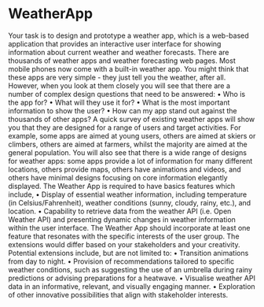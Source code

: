 # WeatherApp
Your task is to design and prototype a weather app, which is a web-based application that provides an
interactive user interface for showing information about current weather and weather forecasts.
There are thousands of weather apps and weather forecasting web pages. Most mobile phones now come
with a built-in weather app. You might think that these apps are very simple - they just tell you the weather,
after all. However, when you look at them closely you will see that there are a number of complex design
questions that need to be answered:
• Who is the app for?
• What will they use it for?
• What is the most important information to show the user?
• How can my app stand out against the thousands of other apps?
A quick survey of existing weather apps will show you that they are designed for a range of users and target
activities. For example, some apps are aimed at young users, others are aimed at skiers or climbers, others
are aimed at farmers, whilst the majority are aimed at the general population. You will also see that there is
a wide range of designs for weather apps: some apps provide a lot of information for many different
locations, others provide maps, others have animations and videos, and others have minimal designs
focusing on core information elegantly displayed.
The Weather App is required to have basics features which include,
• Display of essential weather information, including temperature (in Celsius/Fahrenheit), weather
conditions (sunny, cloudy, rainy, etc.), and location.
• Capability to retrieve data from the weather API (i.e. Open Weather API) and presenting dynamic
changes in weather information within the user interface.
The Weather App should incorporate at least one feature that resonates with the specific interests of the
user group. The extensions would differ based on your stakeholders and your creativity. Potential
extensions include, but are not limited to:
• Transition animations from day to night.
• Provision of recommendations tailored to specific weather conditions, such as suggesting the use of
an umbrella during rainy predictions or advising preparations for a heatwave.
• Visualise weather API data in an informative, relevant, and visually engaging manner.
• Exploration of other innovative possibilities that align with stakeholder interests.
